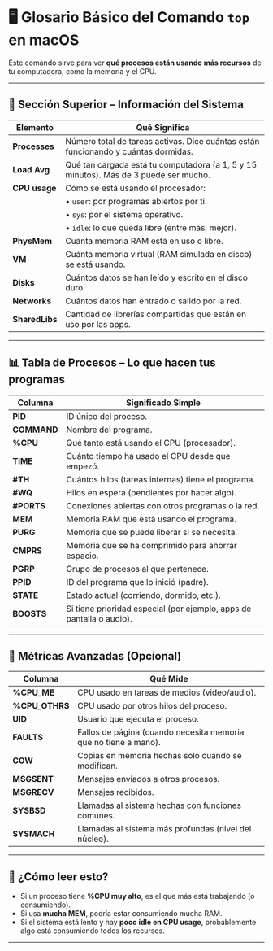 # 🖥️ Glosario Básico del Comando `top` en macOS

Este comando sirve para ver **qué procesos están usando más recursos** de tu computadora, como la memoria y el CPU.

---

## 📌 Sección Superior – Información del Sistema

| Elemento       | Qué Significa                                                                 |
|----------------|--------------------------------------------------------------------------------|
| **Processes**   | Número total de tareas activas. Dice cuántas están funcionando y cuántas dormidas. |
| **Load Avg**    | Qué tan cargada está tu computadora (a 1, 5 y 15 minutos). Más de 3 puede ser mucho. |
| **CPU usage**   | Cómo se está usando el procesador:                                            |
|                | • `user`: por programas abiertos por ti.                                       |
|                | • `sys`: por el sistema operativo.                                             |
|                | • `idle`: lo que queda libre (entre más, mejor).                              |
| **PhysMem**     | Cuánta memoria RAM está en uso o libre.                                       |
| **VM**          | Cuánta memoria virtual (RAM simulada en disco) se está usando.                |
| **Disks**       | Cuántos datos se han leído y escrito en el disco duro.                        |
| **Networks**    | Cuántos datos han entrado o salido por la red.                                |
| **SharedLibs**  | Cantidad de librerías compartidas que están en uso por las apps.              |

---

## 📊 Tabla de Procesos – Lo que hacen tus programas

| Columna      | Significado Simple |
|--------------|--------------------|
| **PID**      | ID único del proceso. |
| **COMMAND**  | Nombre del programa. |
| **%CPU**     | Qué tanto está usando el CPU (procesador). |
| **TIME**     | Cuánto tiempo ha usado el CPU desde que empezó. |
| **#TH**      | Cuántos hilos (tareas internas) tiene el programa. |
| **#WQ**      | Hilos en espera (pendientes por hacer algo). |
| **#PORTS**   | Conexiones abiertas con otros programas o la red. |
| **MEM**      | Memoria RAM que está usando el programa. |
| **PURG**     | Memoria que se puede liberar si se necesita. |
| **CMPRS**    | Memoria que se ha comprimido para ahorrar espacio. |
| **PGRP**     | Grupo de procesos al que pertenece. |
| **PPID**     | ID del programa que lo inició (padre). |
| **STATE**    | Estado actual (corriendo, dormido, etc.). |
| **BOOSTS**   | Si tiene prioridad especial (por ejemplo, apps de pantalla o audio). |

---

## 🔬 Métricas Avanzadas (Opcional)

| Columna      | Qué Mide |
|--------------|----------|
| **%CPU_ME**  | CPU usado en tareas de medios (video/audio). |
| **%CPU_OTHRS** | CPU usado por otros hilos del proceso. |
| **UID**      | Usuario que ejecuta el proceso. |
| **FAULTS**   | Fallos de página (cuando necesita memoria que no tiene a mano). |
| **COW**      | Copias en memoria hechas solo cuando se modifican. |
| **MSGSENT**  | Mensajes enviados a otros procesos. |
| **MSGRECV**  | Mensajes recibidos. |
| **SYSBSD**   | Llamadas al sistema hechas con funciones comunes. |
| **SYSMACH**  | Llamadas al sistema más profundas (nivel del núcleo). |

---

## 🧠 ¿Cómo leer esto?

- Si un proceso tiene **%CPU muy alto**, es el que más está trabajando (o consumiendo).
- Si usa **mucha MEM**, podría estar consumiendo mucha RAM.
- Si el sistema está lento y hay **poco idle en CPU usage**, probablemente algo está consumiendo todos los recursos.

---

